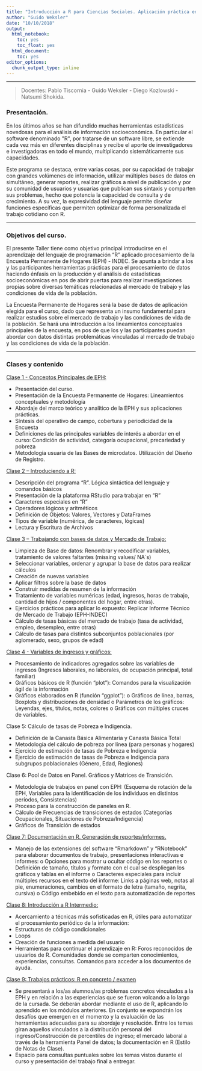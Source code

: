 ```yaml
---
title: "Introducción a R para Ciencias Sociales. Aplicación práctica en la Encuesta Permanente de Hogares."
author: "Guido Weksler"
date: "10/10/2018"
output:
  html_notebook:
    toc: yes
    toc_float: yes
  html_document:
    toc: yes
editor_options: 
  chunk_output_type: inline
---
```



***


> Docentes: Pablo Tiscornia - Guido Weksler - Diego Kozlowski - Natsumi Shokida.


### Presentación.
En los últimos años se han difundido muchas herramientas estadísticas novedosas para el análisis de información socioeconómica. En particular el software denominado "R", por tratarse de un software libre, se extiende cada vez más en diferentes disciplinas y recibe el aporte de investigadores e investigadoras en todo el mundo, multiplicando sistemáticamente sus capacidades.
  
Este programa se destaca, entre varias cosas, por su capacidad de trabajar con grandes volúmenes de información, utilizar múltiples bases de datos en simultáneo,  generar reportes, realizar gráficos a nivel de publicación y por su comunidad de usuarios y usuarias  que publican sus sintaxis y comparten sus problemas, hecho que potencia la capacidad de consulta y de crecimiento. A su vez, la expresividad del lenguaje permite diseñar funciones específicas que permiten optimizar de forma personalizada el trabajo cotidiano con R. 

*** 
  
### Objetivos del curso.
El presente Taller tiene como objetivo principal introducirse en el aprendizaje del lenguaje de programación “R” aplicado procesamiento de la Encuesta Permanente de Hogares (EPH) - INDEC. Se apunta a brindar a los y las participantes herramientas prácticas para el procesamiento de datos haciendo énfasis en la producción y el análisis de estadísticas socioeconómicas en pos de abrir puertas para realizar investigaciones propias sobre diversas temáticas relacionadas al mercado de trabajo y las condiciones de vida de la población.
  
La Encuesta Permanente de Hogares será la base de datos de aplicación elegida para el curso, dado que representa un insumo fundamental para realizar estudios sobre el mercado de trabajo y las condiciones de vida de la población. Se hará una introducción a los lineamientos conceptuales principales de la encuesta, en pos de que los y las participantes puedan abordar con datos distintas problemáticas vinculadas al mercado de trabajo y las condiciones de vida de la población.

*** 

### Clases y contenido


[Clase 1 - Conceptos Principales de EPH:](link)
  
-	Presentación del curso.
-	Presentación de la Encuesta Permanente de Hogares: Lineamientos conceptuales y metodología
-	Abordaje del marco teórico y analítico de la EPH y sus aplicaciones prácticas.
-	Síntesis del operativo de campo, cobertura y periodicidad de la Encuesta
-	Definiciones de las principales variables de interés a abordar en el curso: Condición de actividad, categoría ocupacional, precariedad y pobreza
-	Metodología usuaria de las Bases de microdatos. Utilización del Diseño de Registro.

[Clase 2 – Introduciendo a R:](link)
  
-	Descripción del programa “R”. Lógica sintáctica del lenguaje y comandos básicos
-	Presentación de la plataforma RStudio para trabajar en “R”
-	Caracteres especiales en “R”
-	Operadores lógicos y aritméticos
-	Definición de Objetos: Valores, Vectores y DataFrames
-	Tipos de variable (numérica, de caracteres, lógicas)
-	Lectura y Escritura de Archivos  


[Clase 3 – Trabajando con bases de datos y Mercado de Trabajo:](link)
  
-	Limpieza de Base de datos: Renombrar y recodificar variables, tratamiento de valores faltantes (missing values/ NA´s)
-	Seleccionar variables, ordenar y agrupar la base de datos para realizar cálculos
-	Creación de nuevas variables
-	Aplicar filtros sobre la base de datos
-	Construir medidas de resumen de la información
-	Tratamiento de variables numéricas (edad, ingresos, horas de trabajo, cantidad de hijos / componentes del hogar, entre otras).
-	Ejercicios prácticos para aplicar lo expuesto: Replicar Informe Técnico de Mercado de Trabajo (EPH-INDEC) 
-	Cálculo de tasas básicas del mercado de trabajo (tasa de actividad, empleo, desempleo, entre otras) 
-	Cálculo de tasas para distintos subconjuntos poblacionales (por aglomerado, sexo, grupos de edad)

[Clase 4 - Variables de ingresos y gráficos:](link)
  
-	Procesamiento de indicadores agregados sobre las variables de ingresos (Ingresos laborales, no laborales, de ocupación principal, total familiar) 
-	Gráficos básicos de R (función “plot”): Comandos para la visualización ágil de la información
-	Gráficos elaborados en R (función “ggplot”): 
o	Gráficos de línea, barras, Boxplots y distribuciones de densidad
o	Parámetros de los gráficos: Leyendas, ejes, títulos, notas, colores
o	Gráficos con múltiples cruces de variables.

Clase 5: Cálculo de tasas de Pobreza e Indigencia.
  
-	Definición de la Canasta Básica Alimentaria y Canasta Básica Total
-	Metodología del cálculo de pobreza por línea (para personas y hogares)
-	Ejercicio de estimación de tasas de Pobreza e Indigencia
-	Ejercicio de estimación de tasas de Pobreza e Indigencia para subgrupos poblacionales (Género, Edad, Regiones)

Clase 6: Pool de Datos en Panel. Gráficos y Matrices de Transición.
  
-	Metodología de trabajos en panel con EPH: (Esquema de rotación de la EPH, Variables para la identificación de los individuos en distintos períodos, Consistencias)
-	Proceso para la construcción de paneles en R.
-	Cálculo de Frecuencias de transiciones de estados (Categorías Ocupacionales, Situaciones de Pobreza/Indigencia)
-	Gráficos de Transición de estados

[Clase 7: Documentación en R. Generación de reportes/informes.](link)
  
-	Manejo de las extensiones del software “Rmarkdown” y “RNotebook” para elaborar documentos de trabajo, presentaciones interactivas e informes:
o	Opciones para mostrar u ocultar código en los reportes
o	Definición de tamaño, títulos y formato con el cual se despliegan los gráficos y tablas en el informe
o	Caracteres especiales para incluir múltiples recursos en el texto del informe: Links a páginas web, notas al pie, enumeraciones, cambios en el formato de letra (tamaño, negrita, cursiva)
o	Código embebido en el texto para automatización de reportes

[Clase 8: Introducción a R Intermedio:](link)
  
-	Acercamiento a técnicas más sofisticadas en R, útiles para automatizar el procesamiento periódico de la información:
-	Estructuras de código condicionales
-	Loops
-	Creación de funciones a medida del usuario
-	Herramientas para continuar el aprendizaje en R: Foros reconocidos de usuarios de R. Comunidades donde se comparten conocimientos, experiencias, consultas. Comandos para acceder a los documentos de ayuda.


[Clase 9: Trabajos prácticos: R en concreto / examen](link)
  
  
-	Se presentará a los/as alumnos/as problemas concretos vinculados a la EPH y en relación a las experiencias que se fueron volcando a lo largo de la cursada. Se deberán abordar mediante el uso de R, aplicando lo aprendido en los módulos anteriores. En conjunto se expondrán los desafíos que emergen en el momento y la evaluación de las herramientas adecuadas para su abordaje y resolución. Entre los temas giran aquellos vinculados a la distribución personal del ingreso/Construcción de percentiles de ingreso; el mercado laboral a través de la herramienta Panel de datos; la documentación en R (Estilo de Notas de Clase).
-	Espacio para consultas puntuales sobre los temas vistos durante el curso y presentación del trabajo final a entregar.
